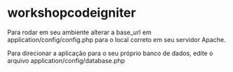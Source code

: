 # workshopcodeigniter

Para rodar em seu ambiente alterar a base_url em application/config/config.php para o local correto em seu servidor Apache.

Para direcionar a aplicação para o seu próprio banco de dados, edite o arquivo application/config/database.php
